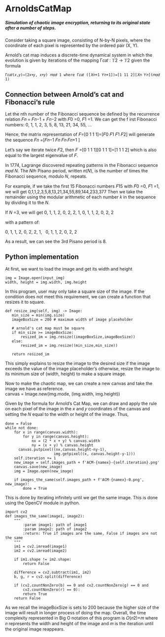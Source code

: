# ArnoldsCatMap
##### Simulation of chaotic image encryption, returning to its original state after a number of steps.


Consider taking a square image, consisting of N-by-N pixels, where the coordinate of each pixel is represented by the ordered pair (X, Y). 
 
Arnold’s cat map induces a discrete-time dynamical system in which the evolution is given by iterations of the mapping Γ𝑐𝑎𝑡 ∶ 𝕋2 → 𝕋2 given the formula
```
Γ𝑐𝑎𝑡(𝑥,𝑦)→(2𝑥+𝑦, 𝑥+𝑦) 𝑚𝑜𝑑 1 where Γ𝑐𝑎𝑡 ([𝑋𝑛+1 𝑌𝑛+1])=[1 11 2][𝑋𝑛 𝑌𝑛](𝑚𝑜𝑑 1) 
```
## Connection between Arnold’s cat and Fibonacci’s rule 
Let the nth number of the Fibonacci sequence be defined by the recurrence relation 𝐹𝑛 = 𝐹𝑛−1 + 𝐹𝑛−2 with 𝐹0 =0, 𝐹1 =1. 
We can get the f irst Fibonacci numbers: 0, 1, 1, 2, 3, 5, 8, 13, 21, 34, 55, ... 
 
Hence, the matrix representation of 𝐹=[0 1 1 1]=[𝐹0 𝐹1 𝐹1 𝐹2] will generate the sequence 𝐹𝑛 =[𝐹𝑛−1 𝐹𝑛 𝐹𝑛 𝐹𝑛+1 ] 
 
Let’s say we iterate twice 𝐹2, then 𝐹 =[0 1 1 1][0 1 1 1]=[1 1 1 2] which is also equal to the largest eigenvalue of 𝐹. 

In 1774, Lagrange discovered repeating patterns in the Fibonacci sequence 𝑚𝑜𝑑 𝑁. The 𝑁𝑡ℎ  Pisano  period, written 𝜋(𝑁),  is  the number of times  the Fibonacci sequence, modulo 𝑁, repeats.  

For example, if we take the first 15 Fibonacci numbers 𝐹15 with 𝐹0 =0, 𝐹1 =1, we will get 0,1,1,2,3,5,8,13,21,34,55,89,144,233,377
Then  we  take  the  remainder  using the  modular  arithmetic  of each  number  𝑘  in  the sequence by dividing it to the 𝑁. 

If 𝑁 =3, we will get 0, 1, 1, 2, 0, 2, 2, 1, 0, 1, 1, 2, 0, 2, 2 

with a pattern of:

0, 1, 1, 2, 0, 2, 2, 1, &nbsp;  0, 1, 1, 2, 0, 2, 2 

As a result, we can see the 3rd Pisano period is 8.  
 
 
## Python implementation 
At first, we want to load the image and get its width and height 
```
img = Image.open(input_img) 
width, height = img.width, img.height 
```

In this program, user may  only take a square size of the image. If the condition does not meet this requirement, we can create a function that resizes it to square. 
 
 
 ```
def resize_img(self, img) -> Image: 
    min_size = min(img.size) 
    imageBoxSize = 200 # maximum width of image placeholder 
 
    # arnold's cat map must be square 
    if min_size >= imageBoxSize: 
        resized_im = img.resize((imageBoxSize,imageBoxSize)) 
    else: 
        resized_im = img.resize((min_size,min_size)) 
         
    return resized_im 
 ```
 
 
This simply explains to resize the image to the desired size if the image exceeds the value of the image placeholder’s otherwise, resize the image to its minimum  size of (width, height) to make a square image. 
 
Now to make the chaotic map, we can create a  new canvas and take the image we have as reference.  
canvas = Image.new(img.mode, (img.width, img.height)) 
 
Given by the formula for Arnold’s Cat Map, we can draw and apply the rule on each pixel of the image in the 𝑥 and  𝑦  coordinates of the canvas  and setting the 𝑁 equal to the width or height of the image. Thus, 

 
```
done = False 
while not done: 
    for x in range(canvas.width): 
        for y in range(canvas.height): 
            nx = (2 * x + y) % canvas.width 
            ny = (x + y) % canvas.height 
      canvas.putpixel((nx,canvas.height-ny-1), 
                      img.getpixel((x, canvas.height-y-1))) 
    self.iteration += 1 
    new_image = self.images_path + f'ACM-{namex}-{self.iteration}.png' 
    canvas.save(new_image) 
    img = Image.open(new_image) 
         
    if images_the_same(self.images_path + f'ACM-{namex}-0.png', new_image): 
        done = True 
 ```
 
 
 
This is  done by iterating infinitely until we get the same  image.  This is  done using the OpenCV module in python. 
 
 
```
import cv2 
def images_the_same(image1, image2): 
    """ 
        :param image1: path of image1 
        :param image2: path of image2 
        :return: True if images are the same, False if images are not the same 
    """ 
    im1 = cv2.imread(image1) 
    im2 = cv2.imread(image2) 
 
    if im1.shape != im2.shape: 
        return False 
 
    difference = cv2.subtract(im1, im2) 
    b, g, r = cv2.split(difference) 
 
    if (cv2.countNonZero(b) == 0 and cv2.countNonZero(g) == 0 and  
        cv2.countNonZero(r) == 0): 
        return True 
    return False 
```


As we recall the imageBoxSize  is sets to 200 because the higher size of the image will result in  longer process of doing the  map.  Overall, the time  complexity  represented in Big O notation of this program is 𝑂(𝑛2)+𝑚 where 𝑛 represents the width and height of the image and 𝑚 is the iteration until the original image reappears.
